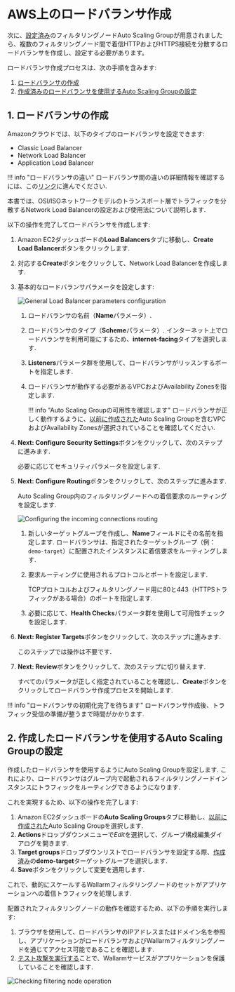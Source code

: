 [link-doc-asg-guide]:               autoscaling-group-guide.md  
[link-docs-check-operation]:        ../../installation-check-operation-en.md

[link-aws-lb-comparison]:           https://docs.aws.amazon.com/elasticloadbalancing/latest/userguide/what-is-load-balancing.html?icmpid=docs_elbv2_console#elb-features   

[img-lb-basics]:                    ../../../images/installation-ami/auto-scaling/common/load-balancing-guide/lb-create-1.png
[img-lb-routing]:                   ../../../images/installation-ami/auto-scaling/common/load-balancing-guide/lb-create-3.png
[img-checking-operation]:           ../../../images/admin-guides/test-attacks-quickstart.png

[anchor-create]:        #1-creating-a-load-balancer
[anchor-configure]:     #2-setting-up-an-auto-scaling-group-for-using-the-created-balancer

# AWS上のロードバランサ作成

次に、[設定済み][link-doc-asg-guide]のフィルタリングノードAuto Scaling Groupが用意されましたら、複数のフィルタリングノード間で着信HTTPおよびHTTPS接続を分散するロードバランサを作成し、設定する必要があります。

ロードバランサ作成プロセスは、次の手順を含みます:
1.  [ロードバランサの作成][anchor-create]
2.  [作成済みのロードバランサを使用するAuto Scaling Groupの設定][anchor-configure]

## 1. ロードバランサの作成

Amazonクラウドでは、以下のタイプのロードバランサを設定できます:
*   Classic Load Balancer
*   Network Load Balancer
*   Application Load Balancer

!!! info "ロードバランサの違い"
    ロードバランサ間の違いの詳細情報を確認するには、この[リンク][link-aws-lb-comparison]に進んでください.

本書では、OSI/ISOネットワークモデルのトランスポート層でトラフィックを分散するNetwork Load Balancerの設定および使用法について説明します.

以下の操作を完了してロードバランサを作成します: 
1.  Amazon EC2ダッシュボードの**Load Balancers**タブに移動し、**Create Load Balancer**ボタンをクリックします.
2.  対応する**Create**ボタンをクリックして、Network Load Balancerを作成します.
3.  基本的なロードバランサパラメータを設定します:

    ![General Load Balancer parameters configuration][img-lb-basics]
    
    1.  ロードバランサの名前（**Name**パラメータ）.
    2.  ロードバランサのタイプ（**Scheme**パラメータ）. インターネット上でロードバランサを利用可能にするため、**internet-facing**タイプを選択します.
    3.  **Listeners**パラメータ群を使用して、ロードバランサがリッスンするポートを指定します.
    4.  ロードバランサが動作する必要があるVPCおよびAvailability Zonesを指定します.
        
        !!! info "Auto Scaling Groupの可用性を確認します"
            ロードバランサが正しく動作するように、[以前に作成された][link-doc-asg-guide]Auto Scaling Groupを含むVPCおよびAvailability Zonesが選択されていることを確認してください.
        
4.  **Next: Configure Security Settings**ボタンをクリックして、次のステップに進みます.

    必要に応じてセキュリティパラメータを設定します.
    
5.  **Next: Configure Routing**ボタンをクリックして、次のステップに進みます. 

    Auto Scaling Group内のフィルタリングノードへの着信要求のルーティングを設定します.

    ![Configuring the incoming connections routing][img-lb-routing]
    
    1.  新しいターゲットグループを作成し、**Name**フィールドにその名前を指定します. ロードバランサは、指定されたターゲットグループ（例：`demo-target`）に配置されたインスタンスに着信要求をルーティングします.
        
    2.  要求ルーティングに使用されるプロトコルとポートを設定します. 
       
        TCPプロトコルおよびフィルタリングノード用に80と443（HTTPSトラフィックがある場合）のポートを指定します.
        
    3.  必要に応じて、**Health Checks**パラメータ群を使用して可用性チェックを設定します.
    
6.  **Next: Register Targets**ボタンをクリックして、次のステップに進みます. 

    このステップでは操作は不要です. 
    
7.  **Next: Review**ボタンをクリックして、次のステップに切り替えます.
    
    すべてのパラメータが正しく指定されていることを確認し、**Create**ボタンをクリックしてロードバランサ作成プロセスを開始します.

!!! info "ロードバランサの初期化完了を待ちます"
    ロードバランサ作成後、トラフィック受信の準備が整うまで時間がかかります.

## 2. 作成したロードバランサを使用するAuto Scaling Groupの設定

作成したロードバランサを使用するようにAuto Scaling Groupを設定します. これにより、ロードバランサはグループ内で起動されるフィルタリングノードインスタンスにトラフィックをルーティングできるようになります.

これを実現するため、以下の操作を完了します:
1.  Amazon EC2ダッシュボードの**Auto Scaling Groups**タブに移動し、[以前に作成された][link-doc-asg-guide]Auto Scaling Groupを選択します.
2.  **Actions**ドロップダウンメニューで*Edit*を選択して、グループ構成編集ダイアログを開きます.
3.  **Target groups**ドロップダウンリストでロードバランサを設定する際、[作成済み][anchor-create]の**demo-target**ターゲットグループを選択します.
4.  **Save**ボタンをクリックして変更を適用します.

これで、動的にスケールするWallarmフィルタリングノードのセットがアプリケーションへの着信トラフィックを処理します.

配置されたフィルタリングノードの動作を確認するため、以下の手順を実行します:

1.  ブラウザを使用して、ロードバランサのIPアドレスまたはドメイン名を参照し、アプリケーションがロードバランサおよびWallarmフィルタリングノードを通じてアクセス可能であることを確認します.
2.  [テスト攻撃を実行する][link-docs-check-operation]ことで、Wallarmサービスがアプリケーションを保護していることを確認します.

![Checking filtering node operation][img-checking-operation]